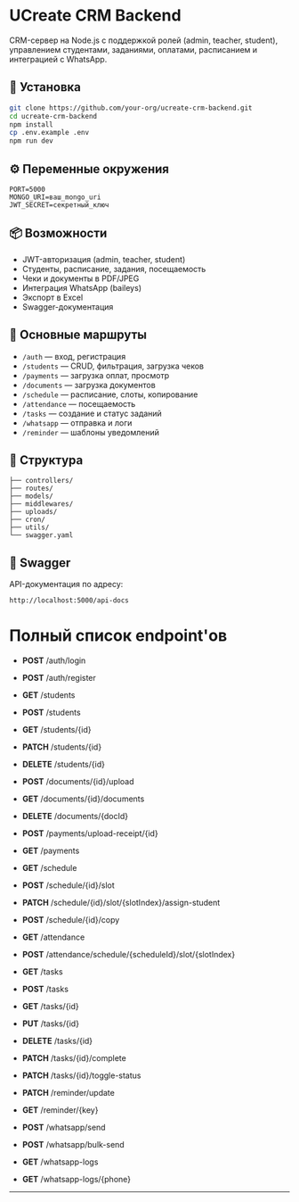 # UCreate CRM Backend

CRM-сервер на Node.js с поддержкой ролей (admin, teacher, student), управлением студентами, заданиями, оплатами, расписанием и интеграцией с WhatsApp.

## 🚀 Установка

```bash
git clone https://github.com/your-org/ucreate-crm-backend.git
cd ucreate-crm-backend
npm install
cp .env.example .env
npm run dev
```

## ⚙️ Переменные окружения

```env
PORT=5000
MONGO_URI=ваш_mongo_uri
JWT_SECRET=секретный_ключ
```

## 📦 Возможности

- JWT-авторизация (admin, teacher, student)
- Студенты, расписание, задания, посещаемость
- Чеки и документы в PDF/JPEG
- Интеграция WhatsApp (baileys)
- Экспорт в Excel
- Swagger-документация

## 🧩 Основные маршруты

- `/auth` — вход, регистрация
- `/students` — CRUD, фильтрация, загрузка чеков
- `/payments` — загрузка оплат, просмотр
- `/documents` — загрузка документов
- `/schedule` — расписание, слоты, копирование
- `/attendance` — посещаемость
- `/tasks` — создание и статус заданий
- `/whatsapp` — отправка и логи
- `/reminder` — шаблоны уведомлений

## 📁 Структура

```
├── controllers/
├── routes/
├── models/
├── middlewares/
├── uploads/
├── cron/
├── utils/
└── swagger.yaml
```

## 🧪 Swagger

API-документация по адресу:
```
http://localhost:5000/api-docs
```
# Полный список endpoint'ов

- **POST** /auth/login
- **POST** /auth/register

- **GET** /students
- **POST** /students
- **GET** /students/{id}
- **PATCH** /students/{id}
- **DELETE** /students/{id}

- **POST** /documents/{id}/upload
- **GET** /documents/{id}/documents
- **DELETE** /documents/{docId}

- **POST** /payments/upload-receipt/{id}
- **GET** /payments

- **GET** /schedule
- **POST** /schedule/{id}/slot
- **PATCH** /schedule/{id}/slot/{slotIndex}/assign-student
- **POST** /schedule/{id}/copy

- **GET** /attendance
- **POST** /attendance/schedule/{scheduleId}/slot/{slotIndex}

- **GET** /tasks
- **POST** /tasks
- **GET** /tasks/{id}
- **PUT** /tasks/{id}
- **DELETE** /tasks/{id}
- **PATCH** /tasks/{id}/complete
- **PATCH** /tasks/{id}/toggle-status

- **PATCH** /reminder/update
- **GET** /reminder/{key}

- **POST** /whatsapp/send
- **POST** /whatsapp/bulk-send
- **GET** /whatsapp-logs
- **GET** /whatsapp-logs/{phone}

---
